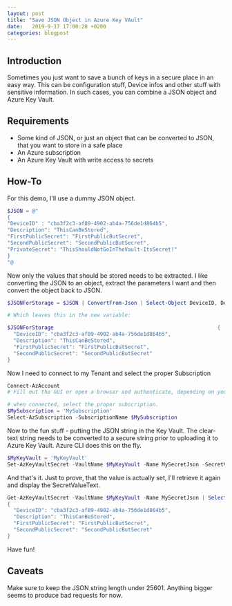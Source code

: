 ```yaml
---
layout: post
title: "Save JSON Object in Azure Key VAult"
date:   2019-9-17 17:00:28 +0200
categories: blogpost
---
```


## Introduction

Sometimes you just want to save a bunch of keys in a secure place in an easy way. This can be configuration stuff, Device infos and other stuff with sensitive information. In such cases, you can combine a JSON object and Azure Key Vault.

## Requirements

* Some kind of JSON, or just an object that can be converted to JSON, that you want to store in a safe place
* An Azure subscription
* An Azure Key Vault with write access to secrets

## How-To

For this demo, I'll use a dummy JSON object.

```powershell
$JSON = @"
{
"DeviceID" : "cba3f2c3-af89-4902-ab4a-756de1d864b5",
"Description": "ThisCanBeStored",
"FirstPublicSecret": "FirstPublicButSecret",
"SecondPublicSecret": "SecondPublicButSecret",
"PrivateSecret": "ThisShouldNotGoInTheVault-ItsSecret!"
}
"@
```

Now only the values that should be stored needs to be extracted. I like converting the JSON to an object, extract the parameters I want and then convert the object back to JSON.

```powershell
$JSONForStorage = $JSON | ConvertFrom-Json | Select-Object DeviceID, Description, FirstPublicSecret, SecondPublicSecret | ConvertTo-Json

# Which leaves this in the new variable:

$JSONForStorage                                                     {
  "DeviceID": "cba3f2c3-af89-4902-ab4a-756de1d864b5",
  "Description": "ThisCanBeStored",
  "FirstPublicSecret": "FirstPublicButSecret",
  "SecondPublicSecret": "SecondPublicButSecret"
}
```

Now I need to connect to my Tenant and select the proper Subscription

```powershell
Connect-AzAccount
# Fill out the GUI or open a browser and authenticate, depending on your PS version

# when connected, select the proper subscription.
$MySubscription = 'MySubscription'
Select-AzSubscription -SubscriptionName $MySubscription
```

Now to the fun stuff - putting the JSON string in the Key Vault. The clear-text string needs to be converted to a secure string prior to uploading it to Azure Key Vault. Azure CLI does this on the fly.

```powershell
$MyKeyVault = 'MyKeyVault'
Set-AzKeyVaultSecret -VaultName $MyKeyVault -Name MySecretJson -SecretValue ($JSONForStorage | ConvertTo-SecureString -AsPlainText -Force)
```

And that's it. Just to prove, that the value is actually set, I'll retrieve it again and display the SecretValueText.

```powershell
Get-AzKeyVaultSecret -VaultName $MyKeyVault -Name MySecretJson | Select-Object -ExpandProperty SecretValueText
{
  "DeviceID": "cba3f2c3-af89-4902-ab4a-756de1d864b5",
  "Description": "ThisCanBeStored",
  "FirstPublicSecret": "FirstPublicButSecret",
  "SecondPublicSecret": "SecondPublicButSecret"
}
```

Have fun!

## Caveats

Make sure to keep the JSON string length under 25601. Anything bigger seems to produce bad requests for now.
